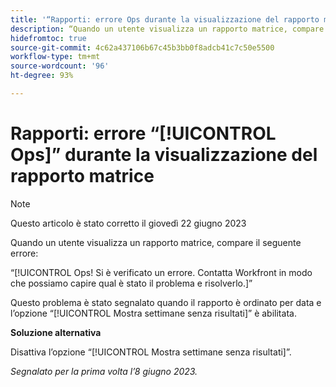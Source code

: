```yaml
---
title: '“Rapporti: errore Ops durante la visualizzazione del rapporto matrice”'
description: “Quando un utente visualizza un rapporto matrice, compare l’errore Ops.”
hidefromtoc: true
source-git-commit: 4c62a437106b67c45b3bb0f8adcb41c7c50e5500
workflow-type: tm+mt
source-wordcount: '96'
ht-degree: 93%

---
```



# Rapporti: errore “[!UICONTROL Ops]” durante la visualizzazione del rapporto matrice

>[!NOTE]
>
> Questo articolo è stato corretto il giovedì 22 giugno 2023

Quando un utente visualizza un rapporto matrice, compare il seguente errore:

“[!UICONTROL Ops! Si è verificato un errore. Contatta Workfront in modo che possiamo capire qual è stato il problema e risolverlo.]”

Questo problema è stato segnalato quando il rapporto è ordinato per data e l’opzione “[!UICONTROL Mostra settimane senza risultati]” è abilitata.

**Soluzione alternativa**

Disattiva l’opzione “[!UICONTROL Mostra settimane senza risultati]”.

_Segnalato per la prima volta l’8 giugno 2023._

